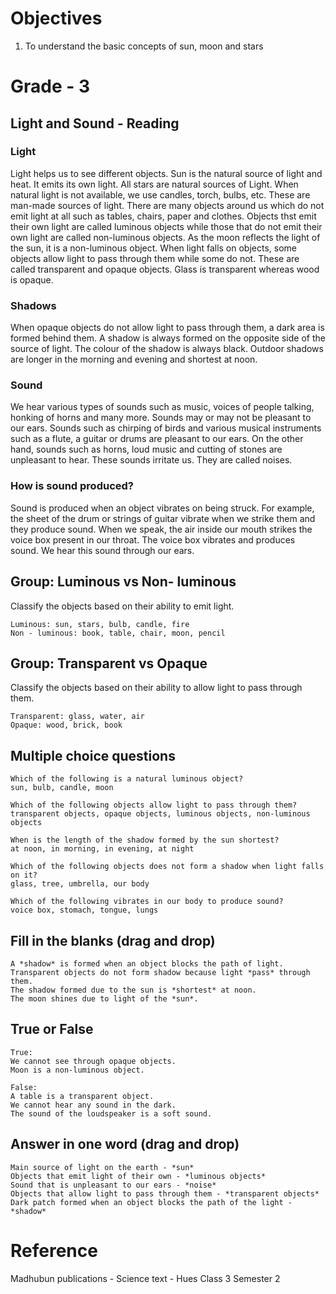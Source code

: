 # Objectives
1. To understand the basic concepts of sun, moon and stars

# Grade - 3
## Light and Sound - Reading
### Light
Light helps us to see different objects. Sun is the natural source of light and heat. It emits its own light. All stars are natural sources of Light. When natural light is not available, we use candles, torch, bulbs, etc. These are man-made sources of light. There are many objects around us which do not emit light at all such as tables, chairs, paper and clothes.
Objects thst emit their own light are called luminous objects while those that do not emit their own light are called non-luminous objects. As the moon reflects the light of the sun, it is a non-luminous object.
When light falls on objects, some objects allow light to pass through them while some do not. These are called transparent and opaque objects. Glass is transparent whereas wood is opaque.

### Shadows
When opaque objects do not allow light to pass through them, a dark area is formed behind them. A shadow is always formed on the opposite side of the source of light. The colour of the shadow is always black. Outdoor shadows are longer in the morning and evening and shortest at noon.

### Sound
We hear various types of sounds such as music, voices of people talking, honking of horns and many more. Sounds may or may not be pleasant to our ears.
Sounds such as chirping of birds and various musical instruments such as a flute, a guitar or drums are pleasant to our ears. On the other hand, sounds such as horns, loud music and cutting of stones are unpleasant to hear. These sounds irritate us. They are called noises.

### How is sound produced?
Sound is produced when an object vibrates on being struck. For example, the sheet of the drum or strings of guitar vibrate when we strike them and they produce sound.
When we speak, the air inside our mouth strikes the voice box present in our throat. The voice box vibrates and produces sound. We hear this sound through our ears.

## Group: Luminous vs Non- luminous
Classify the objects based on their ability to emit light.
```
Luminous: sun, stars, bulb, candle, fire
Non - luminous: book, table, chair, moon, pencil
```
## Group: Transparent vs Opaque
Classify the objects based on their ability to allow light to pass through them.
```
Transparent: glass, water, air
Opaque: wood, brick, book
```
## Multiple choice questions
```
Which of the following is a natural luminous object?
sun, bulb, candle, moon

Which of the following objects allow light to pass through them?
transparent objects, opaque objects, luminous objects, non-luminous objects

When is the length of the shadow formed by the sun shortest?
at noon, in morning, in evening, at night

Which of the following objects does not form a shadow when light falls on it?
glass, tree, umbrella, our body

Which of the following vibrates in our body to produce sound?
voice box, stomach, tongue, lungs
```
## Fill in the blanks (drag and drop)
```
A *shadow* is formed when an object blocks the path of light.
Transparent objects do not form shadow because light *pass* through them.
The shadow formed due to the sun is *shortest* at noon.
The moon shines due to light of the *sun*.
```
## True or False
```
True: 
We cannot see through opaque objects.
Moon is a non-luminous object.

False:
A table is a transparent object.
We cannot hear any sound in the dark.
The sound of the loudspeaker is a soft sound.
```
## Answer in one word (drag and drop)
```
Main source of light on the earth - *sun*
Objects that emit light of their own - *luminous objects*
Sound that is unpleasant to our ears - *noise*
Objects that allow light to pass through them - *transparent objects*
Dark patch formed when an object blocks the path of the light - *shadow*
```
# Reference
Madhubun publications - Science text - Hues Class 3 Semester 2 

